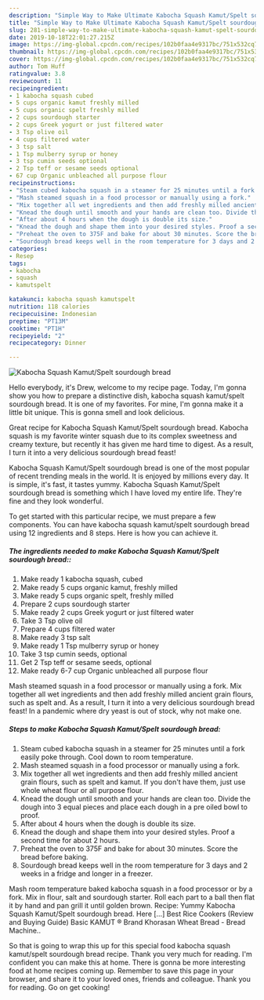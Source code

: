 ```yaml
---
description: "Simple Way to Make Ultimate Kabocha Squash Kamut/Spelt sourdough bread"
title: "Simple Way to Make Ultimate Kabocha Squash Kamut/Spelt sourdough bread"
slug: 281-simple-way-to-make-ultimate-kabocha-squash-kamut-spelt-sourdough-bread
date: 2019-10-18T22:01:27.215Z
image: https://img-global.cpcdn.com/recipes/102b0faa4e9317bc/751x532cq70/kabocha-squash-kamutspelt-sourdough-bread-recipe-main-photo.jpg
thumbnail: https://img-global.cpcdn.com/recipes/102b0faa4e9317bc/751x532cq70/kabocha-squash-kamutspelt-sourdough-bread-recipe-main-photo.jpg
cover: https://img-global.cpcdn.com/recipes/102b0faa4e9317bc/751x532cq70/kabocha-squash-kamutspelt-sourdough-bread-recipe-main-photo.jpg
author: Tom Huff
ratingvalue: 3.8
reviewcount: 11
recipeingredient:
- 1 kabocha squash cubed
- 5 cups organic kamut freshly milled
- 5 cups organic spelt freshly milled
- 2 cups sourdough starter
- 2 cups Greek yogurt or just filtered water
- 3 Tsp olive oil
- 4 cups filtered water
- 3 tsp salt
- 1 Tsp mulberry syrup or honey
- 3 tsp cumin seeds optional
- 2 Tsp teff or sesame seeds optional
- 67 cup Organic unbleached all purpose flour
recipeinstructions:
- "Steam cubed kabocha squash in a steamer for 25 minutes until a fork easily poke through. Cool down to room temperature."
- "Mash steamed squash in a food processor or manually using a fork."
- "Mix together all wet ingredients and then add freshly milled ancient grain flours, such as spelt and kamut. If you don&#39;t have them, just use whole wheat flour or all purpose flour."
- "Knead the dough until smooth and your hands are clean too. Divide the dough into 3 equal pieces and place each dough in a pre oiled bowl to proof."
- "After about 4 hours when the dough is double its size."
- "Knead the dough and shape them into your desired styles. Proof a second time for about 2 hours."
- "Preheat the oven to 375F and bake for about 30 minutes. Score the bread before baking."
- "Sourdough bread keeps well in the room temperature for 3 days and 2 weeks in a fridge and longer in a freezer."
categories:
- Resep
tags:
- kabocha
- squash
- kamutspelt

katakunci: kabocha squash kamutspelt
nutrition: 118 calories
recipecuisine: Indonesian
preptime: "PT13M"
cooktime: "PT1H"
recipeyield: "2"
recipecategory: Dinner

---
```



![Kabocha Squash Kamut/Spelt sourdough bread](https://img-global.cpcdn.com/recipes/102b0faa4e9317bc/751x532cq70/kabocha-squash-kamutspelt-sourdough-bread-recipe-main-photo.jpg)

Hello everybody, it's Drew, welcome to my recipe page. Today, I'm gonna show you how to prepare a distinctive dish, kabocha squash kamut/spelt sourdough bread. It is one of my favorites. For mine, I'm gonna make it a little bit unique. This is gonna smell and look delicious.

Great recipe for Kabocha Squash Kamut/Spelt sourdough bread. Kabocha squash is my favorite winter squash due to its complex sweetness and creamy texture, but recently it has given me hard time to digest. As a result, I turn it into a very delicious sourdough bread feast!

Kabocha Squash Kamut/Spelt sourdough bread is one of the most popular of recent trending meals in the world. It is enjoyed by millions every day. It is simple, it's fast, it tastes yummy. Kabocha Squash Kamut/Spelt sourdough bread is something which I have loved my entire life. They're fine and they look wonderful.


To get started with this particular recipe, we must prepare a few components. You can have kabocha squash kamut/spelt sourdough bread using 12 ingredients and 8 steps. Here is how you can achieve it.

##### The ingredients needed to make Kabocha Squash Kamut/Spelt sourdough bread::

1. Make ready 1 kabocha squash, cubed
1. Make ready 5 cups organic kamut, freshly milled
1. Make ready 5 cups organic spelt, freshly milled
1. Prepare 2 cups sourdough starter
1. Make ready 2 cups Greek yogurt or just filtered water
1. Take 3 Tsp olive oil
1. Prepare 4 cups filtered water
1. Make ready 3 tsp salt
1. Make ready 1 Tsp mulberry syrup or honey
1. Take 3 tsp cumin seeds, optional
1. Get 2 Tsp teff or sesame seeds, optional
1. Make ready 6-7 cup Organic unbleached all purpose flour


Mash steamed squash in a food processor or manually using a fork. Mix together all wet ingredients and then add freshly milled ancient grain flours, such as spelt and. As a result, I turn it into a very delicious sourdough bread feast! In a pandemic where dry yeast is out of stock, why not make one. 

##### Steps to make Kabocha Squash Kamut/Spelt sourdough bread:

1. Steam cubed kabocha squash in a steamer for 25 minutes until a fork easily poke through. Cool down to room temperature.
1. Mash steamed squash in a food processor or manually using a fork.
1. Mix together all wet ingredients and then add freshly milled ancient grain flours, such as spelt and kamut. If you don&#39;t have them, just use whole wheat flour or all purpose flour.
1. Knead the dough until smooth and your hands are clean too. Divide the dough into 3 equal pieces and place each dough in a pre oiled bowl to proof.
1. After about 4 hours when the dough is double its size.
1. Knead the dough and shape them into your desired styles. Proof a second time for about 2 hours.
1. Preheat the oven to 375F and bake for about 30 minutes. Score the bread before baking.
1. Sourdough bread keeps well in the room temperature for 3 days and 2 weeks in a fridge and longer in a freezer.


Mash room temperature baked kabocha squash in a food processor or by a fork. Mix in flour, salt and sourdough starter. Roll each part to a ball then flat it by hand and pan grill it until golden brown. Recipe: Yummy Kabocha Squash Kamut/Spelt sourdough bread. Here […] Best Rice Cookers (Review and Buying Guide) Basic KAMUT ® Brand Khorasan Wheat Bread - Bread Machine.. 

So that is going to wrap this up for this special food kabocha squash kamut/spelt sourdough bread recipe. Thank you very much for reading. I'm confident you can make this at home. There is gonna be more interesting food at home recipes coming up. Remember to save this page in your browser, and share it to your loved ones, friends and colleague. Thank you for reading. Go on get cooking!
